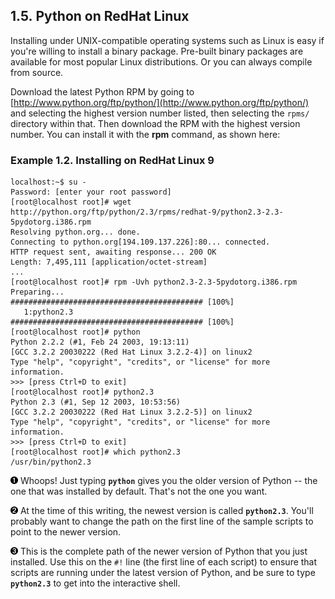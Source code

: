 

1.5. Python on RedHat Linux
---------------------------

Installing under UNIX-compatible operating systems such as Linux is easy
if you're willing to install a binary package. Pre-built binary packages
are available for most popular Linux distributions. Or you can always
compile from source.

Download the latest Python RPM by going to
[http://www.python.org/ftp/python/](http://www.python.org/ftp/python/)
and selecting the highest version number listed, then selecting the
`rpms/` directory within that. Then download the RPM with the highest
version number. You can install it with the **rpm** command, as shown
here:

### Example 1.2. Installing on RedHat Linux 9

    localhost:~$ su -
    Password: [enter your root password]
    [root@localhost root]# wget http://python.org/ftp/python/2.3/rpms/redhat-9/python2.3-2.3-5pydotorg.i386.rpm
    Resolving python.org... done.
    Connecting to python.org[194.109.137.226]:80... connected.
    HTTP request sent, awaiting response... 200 OK
    Length: 7,495,111 [application/octet-stream]
    ...
    [root@localhost root]# rpm -Uvh python2.3-2.3-5pydotorg.i386.rpm
    Preparing...                ########################################### [100%]
       1:python2.3              ########################################### [100%]
    [root@localhost root]# python          
    Python 2.2.2 (#1, Feb 24 2003, 19:13:11)
    [GCC 3.2.2 20030222 (Red Hat Linux 3.2.2-4)] on linux2
    Type "help", "copyright", "credits", or "license" for more information.
    >>> [press Ctrl+D to exit]
    [root@localhost root]# python2.3       
    Python 2.3 (#1, Sep 12 2003, 10:53:56)
    [GCC 3.2.2 20030222 (Red Hat Linux 3.2.2-5)] on linux2
    Type "help", "copyright", "credits", or "license" for more information.
    >>> [press Ctrl+D to exit]
    [root@localhost root]# which python2.3 
    /usr/bin/python2.3



[![1](../images/callouts/1.png)](#install.unix.1.1) Whoops! Just typing **`python`** gives you the older version of Python -- the one that was installed by default. That's not the one you want. 

[![2](../images/callouts/2.png)](#install.unix.1.2) At the time of this writing, the newest version is called **`python2.3`**. You'll probably want to change the path on the first line of the sample scripts to point to the newer version. 

[![3](../images/callouts/3.png)](#install.unix.1.3) This is the complete path of the newer version of Python that you just installed. Use this on the `#!` line (the first line of each script) to ensure that scripts are running under the latest version of Python, and be sure to type **`python2.3`** to get into the interactive shell. 

  

